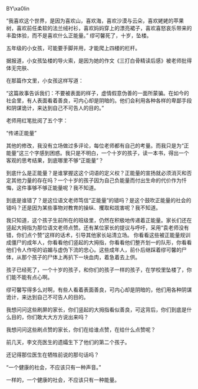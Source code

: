 BY\xa0lin

“我喜欢这个世界，是因为喜欢山，喜欢海，喜欢沙漠与云朵，喜欢姥姥的苹果树，喜欢前任柔软的法兰绒衬衫，喜欢妈妈穿上的漂亮裙子，喜欢喜怒哀乐带来的丰盈体验，而不是喜欢什么正能量。” 缪可馨死了，十岁，坠楼。

五年级的小女孩，可能要手脚并用，才能爬上四楼的栏杆。

据报道，小女孩坠楼的导火索，是因为她的作文《三打白骨精读后感》被老师批得体无完肤、

在那篇作文里，小女孩这样写道：

“这篇故事告诉我们：不要被表面的样子，虚情假意伪善的一面所蒙骗。在如今的社会里，有人表面看着善良，可内心却是阴暗的。他们会利用各种各样的卑鄙手段和阴谋诡计，来达到自己不可告人的目的。”

老师用红笔批阅了五个字：

“传递正能量”

其他的修改，我没有立场做过多评论，每位老师都有自己的考量。而我只是为“正能量”这三个字感到困惑。我只是不明白，一个十岁的孩子，读一本书，得出一个客观的思考结果，到底哪里不够“正能量”？

到底什么是正能量？是谁掌握这这个词语的定义权？正能量的宣扬就必须消灭和否定其他力量的存在吗？一个十岁的孩子因为自己负能量而付出生命的代价作为忏悔，这件事够不够正能量呢？我不知道。

到底是谁错了？是这位语文老师笃信“正能量”的错吗？是这个鼓吹正能量的社会的错吗？还是因为某些事物对教育的操纵、攫取和戕害呢？我不知道。

我只知道，这个孩子生前所在的班级里，仍然在积极地传递着正能量。家长们还在竖起大拇指为那位语文老师点赞。还有某位家长的提议与呼吁，采用“袁老师没有错，你们点个赞”这样的话术，引导其他家长站清立场。 你看看这些被正能量规训成僵尸的成年人，你看看他们竖起的大拇指，你看看他们整齐划一的队形，你看看他们令人作呕的谄媚与虚伪下流的忠心。这些成年人，前仆后继踩着缪可馨的尸体，从那个孩子的尸体上再扒下一块血肉，着急着去上供。

孩子已经死了，一个十岁的孩子，和你们的孩子一样的孩子，在学校里坠楼了，你们能不能有点心啊。

缪可馨写得多么对啊，有些人看着表面善良，可内心却是阴暗的，他们用各种阴谋诡计，来达到自己不可告人的目的。

我想问问这些刷屏的家长，你们竖起的大拇指看似善良，可这背后，你们到底是什么目的，你们敢大大方方说出来吗？

我想问问这些刷点赞的家长，你们在给谁点赞，在给什么点赞呢？

前几天，李文亮医生的遗孀生下了他们的第二个孩子。

还记得那位医生在牺牲前说的那句话吗？

“一个健康的社会，不应该只有一种声音。”

一样的，一个健康的社会，不应该只有一种能量。 
